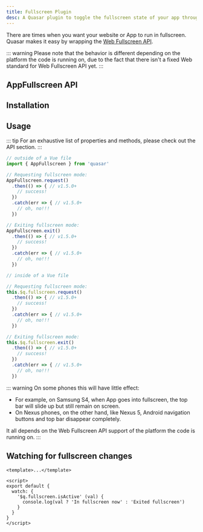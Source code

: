 ```yaml
---
title: Fullscreen Plugin
desc: A Quasar plugin to toggle the fullscreen state of your app through the Web Fullscreen API.
---
```

There are times when you want your website or App to run in fullscreen.
Quasar makes it easy by wrapping the [Web Fullscreen API](https://developer.mozilla.org/en-US/docs/Web/API/Fullscreen_API).

::: warning
Please note that the behavior is different depending on the platform the code is running on, due to the fact that there isn't a fixed Web standard for Web Fullscreen API yet.
:::

## AppFullscreen API
<doc-api file="AppFullscreen" />

## Installation
<doc-installation plugins="AppFullscreen" />

## Usage
::: tip
For an exhaustive list of properties and methods, please check out the API section.
:::

``` js
// outside of a Vue file
import { AppFullscreen } from 'quasar'

// Requesting fullscreen mode:
AppFullscreen.request()
  .then(() => { // v1.5.0+
    // success!
  })
  .catch(err => { // v1.5.0+
    // oh, no!!!
  })

// Exiting fullscreen mode:
AppFullscreen.exit()
  .then(() => { // v1.5.0+
    // success!
  })
  .catch(err => { // v1.5.0+
    // oh, no!!!
  })
```

``` js
// inside of a Vue file

// Requesting fullscreen mode:
this.$q.fullscreen.request()
  .then(() => { // v1.5.0+
    // success!
  })
  .catch(err => { // v1.5.0+
    // oh, no!!!
  })

// Exiting fullscreen mode:
this.$q.fullscreen.exit()
  .then(() => { // v1.5.0+
    // success!
  })
  .catch(err => { // v1.5.0+
    // oh, no!!!
  })
```

<doc-example title="Basic" file="AppFullscreen/Basic" />

<doc-example title="On custom element" file="AppFullscreen/Targeted" />

::: warning
On some phones this will have little effect:
* For example, on Samsung S4, when App goes into fullscreen, the top bar will slide up but still remain on screen.
* On Nexus phones, on the other hand, like Nexus 5, Android navigation buttons and top bar disappear completely.

It all depends on the Web Fullscreen API support of the platform the code is running on.
:::

## Watching for fullscreen changes

``` vue
<template>...</template>

<script>
export default {
  watch: {
    '$q.fullscreen.isActive' (val) {
      console.log(val ? 'In fullscreen now' : 'Exited fullscreen')
    }
  }
}
</script>
```

